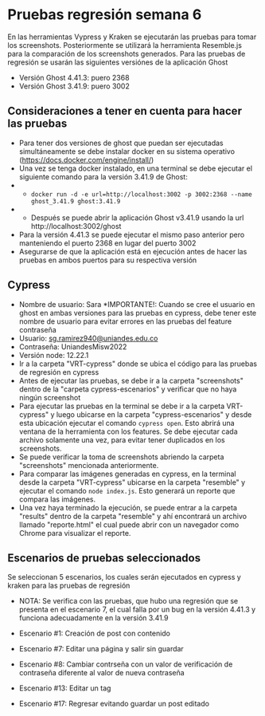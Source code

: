 # Pruebas regresión semana 6

En las herramientas Vypress y Kraken se ejecutarán las pruebas para tomar los screenshots. Posteriormente se utilizará la herramienta Resemble.js para la comparación de los screenshots generados.
Para las pruebas de regresión se usarán las siguientes versiónes de la aplicación Ghost

* Versión Ghost 4.41.3: puero 2368
* Versión Ghost 3.41.9: puero 3002

## Consideraciones a tener en cuenta para hacer las pruebas
* Para tener dos versiones de ghost que puedan ser ejecutadas simultáneamente se debe instalar docker en su sistema operativo (https://docs.docker.com/engine/install/)
* Una vez se tenga docker instalado, en una terminal se debe ejecutar el siguiente comando para la versión 3.41.9 de Ghost: 
* * `docker run -d -e url=http://localhost:3002 -p 3002:2368 --name ghost_3.41.9 ghost:3.41.9`
* * Después se puede abrir la aplicación Ghost v3.41.9 usando la url http://localhost:3002/ghost
* Para la versión 4.41.3 se puede ejecutar el mismo paso anterior pero manteniendo el puerto 2368 en lugar del puerto 3002
* Asegurarse de que la aplicación está en ejecución antes de hacer las pruebas en ambos puertos para su respectiva versión

## Cypress

* Nombre de usuario: Sara *IMPORTANTE!: Cuando se cree el usuario en ghost en ambas versiones para las pruebas en cypress, debe tener este nombre de usuario para evitar errores en las pruebas del feature contraseña
* Usuario: sg.ramirez940@uniandes.edu.co
* Contraseña: UniandesMisw2022
* Versión node: 12.22.1
* Ir a la carpeta "VRT-cypress" donde se ubica el código para las pruebas de regresión en cypress
* Antes de ejecutar las pruebas, se debe ir a la carpeta "screenshots" dentro de la "carpeta cypress-escenarios" y verificar que no haya ningún screenshot
* Para ejecutar las pruebas en la terminal se debe ir a la carpeta VRT-cypress" y luego ubicarse en la carpeta "cypress-escenarios" y desde esta ubicación ejecutar el comando `cypress open`. Esto abrirá una ventana de la herramienta con los features. Se debe ejecutar cada archivo solamente una vez, para evitar tener duplicados en los screenshots. 
* Se puede verificar la toma de screenshots abriendo la carpeta "screenshots" mencionada anteriormente.
* Para comparar las imágenes generadas en cypress, en la terminal desde la carpeta "VRT-cypress" ubicarse en la carpeta "resemble" y ejecutar el comando `node index.js`. Esto generará un reporte que compara las imágenes.
* Una vez haya terminado la ejecución, se puede entrar a la carpeta "results" dentro de la carpeta "resemble" y ahí encontrará un archivo llamado "reporte.html" el cual puede abrir con un navegador como Chrome para visualizar el reporte.


## Escenarios de pruebas seleccionados

Se seleccionan 5 escenarios, los cuales serán ejecutados en cypress y kraken para las pruebas de regresión

* NOTA: Se verifica con las pruebas, que hubo una regresión que se presenta en el escenario 7, el cual falla por un bug en la versión 4.41.3 y funciona adecuadamente en la versión 3.41.9

* Escenario #1: Creación de post con contenido
* Escenario #7: Editar una página y salir sin guardar
* Escenario #8: Cambiar contrseña con un valor de verificación de contraseña diferente al valor de nueva contraseña
* Escenario #13: Editar un tag
* Escenario #17: Regresar evitando guardar un post editado




